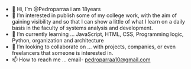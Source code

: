 - 👋 Hi, I’m @Pedroparraa i am 18years
- 👀 I’m interested in publish some of my college work, with the aim of gaining visibility and so that I can show a little of what I learn on a daily basis in the faculty of systems analysis and development.
- 🌱 I’m currently learning ... JavaScript, HTML, CSS, Programming logic, Python, organization and architecture
- 💞️ I’m looking to collaborate on ... with projects, companies, or even freelancers that someone is interested in.
- 📫 How to reach me ... email- pedroparraa10@gmail.com 

<!---
Pedroparraa/Pedroparraa is a ✨ special ✨ repository because its `README.md` (this file) appears on your GitHub profile.
You can click the Preview link to take a look at your changes.
--->

